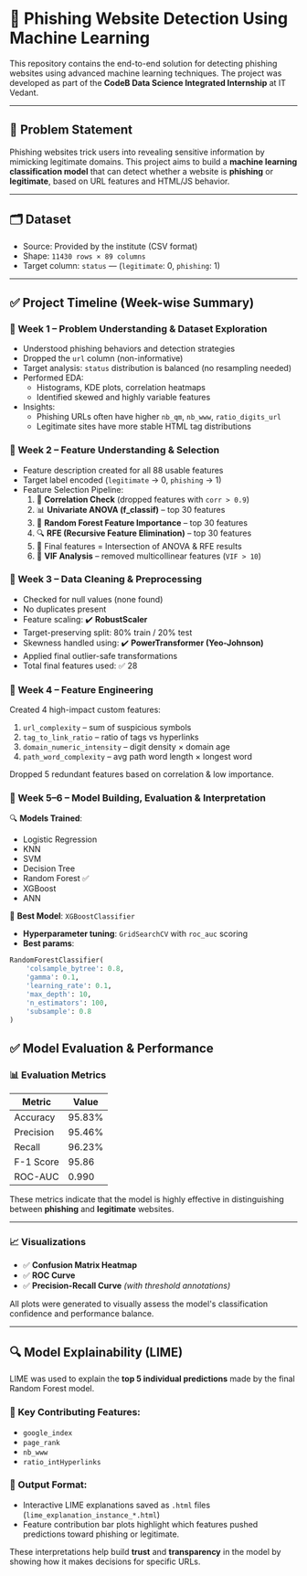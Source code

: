 # 🔐 Phishing Website Detection Using Machine Learning

This repository contains the end-to-end solution for detecting phishing websites using advanced machine learning techniques. The project was developed as part of the **CodeB Data Science Integrated Internship** at IT Vedant.

---

## 📌 Problem Statement

Phishing websites trick users into revealing sensitive information by mimicking legitimate domains. This project aims to build a **machine learning classification model** that can detect whether a website is **phishing** or **legitimate**, based on URL features and HTML/JS behavior.

---

## 🗂️ Dataset

- Source: Provided by the institute (CSV format)
- Shape: `11430 rows × 89 columns`
- Target column: `status` — (`legitimate`: 0, `phishing`: 1)

---

## ✅ Project Timeline (Week-wise Summary)

### 📅 Week 1 – Problem Understanding & Dataset Exploration
- Understood phishing behaviors and detection strategies
- Dropped the `url` column (non-informative)
- Target analysis: `status` distribution is balanced (no resampling needed)
- Performed EDA:
  - Histograms, KDE plots, correlation heatmaps
  - Identified skewed and highly variable features
- Insights:
  - Phishing URLs often have higher `nb_qm`, `nb_www`, `ratio_digits_url`
  - Legitimate sites have more stable HTML tag distributions

### 📅 Week 2 – Feature Understanding & Selection
- Feature description created for all 88 usable features
- Target label encoded (`legitimate` → 0, `phishing` → 1)
- Feature Selection Pipeline:
  1. 🔁 **Correlation Check** (dropped features with `corr > 0.9`)
  2. 📊 **Univariate ANOVA (f_classif)** – top 30 features
  3. 🌲 **Random Forest Feature Importance** – top 30 features
  4. 🔍 **RFE (Recursive Feature Elimination)** – top 30 features
  5. 🔗 Final features = Intersection of ANOVA & RFE results
  6. 🚫 **VIF Analysis** – removed multicollinear features (`VIF > 10`)

### 📅 Week 3 – Data Cleaning & Preprocessing
- Checked for null values (none found)
- No duplicates present
- Feature scaling: ✔️ **RobustScaler**
- Target-preserving split: 80% train / 20% test
- Skewness handled using: ✔️ **PowerTransformer (Yeo-Johnson)**
- Applied final outlier-safe transformations
- Total final features used: ✅ 28

### 📅 Week 4 – Feature Engineering
Created 4 high-impact custom features:
1. `url_complexity` – sum of suspicious symbols
2. `tag_to_link_ratio` – ratio of tags vs hyperlinks
3. `domain_numeric_intensity` – digit density × domain age
4. `path_word_complexity` – avg path word length × longest word

Dropped 5 redundant features based on correlation & low importance.

### 📅 Week 5–6 – Model Building, Evaluation & Interpretation

🔍 **Models Trained**:
- Logistic Regression
- KNN
- SVM
- Decision Tree
- Random Forest ✅
- XGBoost
- ANN

🎯 **Best Model**: `XGBoostClassifier`
- **Hyperparameter tuning**: `GridSearchCV` with `roc_auc` scoring
- **Best params**:
```python
RandomForestClassifier(
    'colsample_bytree': 0.8, 
    'gamma': 0.1, 
    'learning_rate': 0.1, 
    'max_depth': 10, 
    'n_estimators': 100, 
    'subsample': 0.8
)
```

## ✅ Model Evaluation & Performance

### 📊 Evaluation Metrics

| Metric       | Value   |
|--------------|---------|
| Accuracy     | 95.83%   |
| Precision    | 95.46%   |
| Recall       | 96.23%   |
| F-1 Score    | 95.86    |
| ROC-AUC      | 0.990   |

These metrics indicate that the model is highly effective in distinguishing between **phishing** and **legitimate** websites.

---

### 📈 Visualizations

- ✅ **Confusion Matrix Heatmap**
- ✅ **ROC Curve**
- ✅ **Precision-Recall Curve** *(with threshold annotations)*

All plots were generated to visually assess the model's classification confidence and performance balance.

---

## 🔍 Model Explainability (LIME)

LIME was used to explain the **top 5 individual predictions** made by the final Random Forest model.

### 🔑 Key Contributing Features:
- `google_index`
- `page_rank`
- `nb_www`
- `ratio_intHyperlinks`

### 📂 Output Format:
- Interactive LIME explanations saved as `.html` files (`lime_explanation_instance_*.html`)
- Feature contribution bar plots highlight which features pushed predictions toward phishing or legitimate.

These interpretations help build **trust** and **transparency** in the model by showing how it makes decisions for specific URLs.

